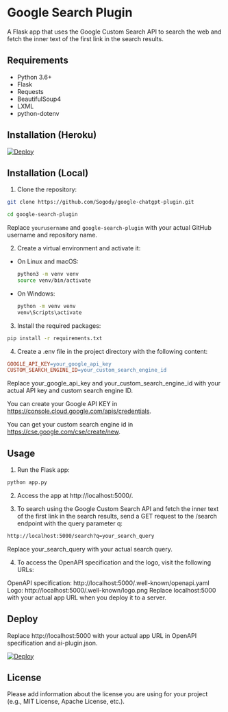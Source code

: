 # Google Search Plugin

A Flask app that uses the Google Custom Search API to search the web and fetch the inner text of the first link in the search results.

## Requirements

- Python 3.6+
- Flask
- Requests
- BeautifulSoup4
- LXML
- python-dotenv

## Installation (Heroku)
[![Deploy](https://www.herokucdn.com/deploy/button.svg)](https://heroku.com/deploy?template=https://github.com/Sogody/google-chatgpt-plugin)
## Installation (Local)

1. Clone the repository:

```bash
git clone https://github.com/Sogody/google-chatgpt-plugin.git

cd google-search-plugin
```

Replace `yourusername` and `google-search-plugin` with your actual GitHub username and repository name.

2. Create a virtual environment and activate it:

- On Linux and macOS:

  ```bash
  python3 -m venv venv
  source venv/bin/activate
  ```

- On Windows:

  ```bash
  python -m venv venv
  venv\Scripts\activate
  ```

3. Install the required packages:

```bash
pip install -r requirements.txt
```

4. Create a .env file in the project directory with the following content:

```makefile
GOOGLE_API_KEY=your_google_api_key
CUSTOM_SEARCH_ENGINE_ID=your_custom_search_engine_id
```

Replace your_google_api_key and your_custom_search_engine_id with your actual API key and custom search engine ID.

You can create your Google API KEY in https://console.cloud.google.com/apis/credentials.

You can get your custom search engine id in https://cse.google.com/cse/create/new.

## Usage

1. Run the Flask app:

```bash
python app.py

```

2. Access the app at http://localhost:5000/.

3. To search using the Google Custom Search API and fetch the inner text of the first link in the search results, send a GET request to the /search endpoint with the query parameter q:

```bash
http://localhost:5000/search?q=your_search_query
```

Replace your_search_query with your actual search query.

4. To access the OpenAPI specification and the logo, visit the following URLs:

OpenAPI specification: http://localhost:5000/.well-known/openapi.yaml
Logo: http://localhost:5000/.well-known/logo.png
Replace localhost:5000 with your actual app URL when you deploy it to a server.

## Deploy

Replace http://localhost:5000 with your actual app URL in OpenAPI specification and ai-plugin.json.

<a href="https://heroku.com/deploy?template=https://github.com/Sogody/google-chatgpt-plugin/tree/main">
  <img src="https://www.herokucdn.com/deploy/button.svg" alt="Deploy">
</a>

## License

Please add information about the license you are using for your project (e.g., MIT License, Apache License, etc.).


